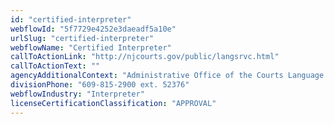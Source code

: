 ```yaml
---
id: "certified-interpreter"
webflowId: "5f7729e4252e3daeadf5a10e"
urlSlug: "certified-interpreter"
webflowName: "Certified Interpreter"
callToActionLink: "http://njcourts.gov/public/langsrvc.html"
callToActionText: ""
agencyAdditionalContext: "Administrative Office of the Courts Language Services Section"
divisionPhone: "609-815-2900 ext. 52376"
webflowIndustry: "Interpreter"
licenseCertificationClassification: "APPROVAL"
---
```

